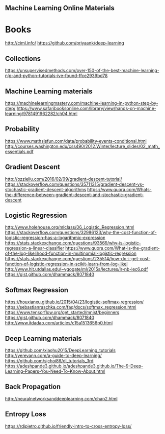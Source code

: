 <!-- #================================================* -->
<!-- # Header:   Machine Online Materials
<!-- #================================================* -->
## Machine Learning Online Materials

# Books
http://ciml.info/
https://github.com/priyaank/deep-learning

## Collections
https://unsupervisedmethods.com/over-150-of-the-best-machine-learning-nlp-and-python-tutorials-ive-found-ffce2939bd78

## Machine Learning materials
https://machinelearningmastery.com/machine-learning-in-python-step-by-step/
https://www.safaribooksonline.com/library/view/hands-on-machine-learning/9781491962282/ch04.html

## Probability
https://www.mathsisfun.com/data/probability-events-conditional.html
http://courses.washington.edu/css490/2012.Winter/lecture_slides/02_math_essentials.pdf


## Gradient Descent
http://ozzieliu.com/2016/02/09/gradient-descent-tutorial/
https://stackoverflow.com/questions/35711315/gradient-descent-vs-stochastic-gradient-descent-algorithms
https://www.quora.com/Whats-the-difference-between-gradient-descent-and-stochastic-gradient-descent

## Logistic Regression
http://www.holehouse.org/mlclass/06_Logistic_Regression.html
https://stackoverflow.com/questions/32986123/why-the-cost-function-of-logistic-regression-has-a-logarithmic-expression
https://stats.stackexchange.com/questions/93569/why-is-logistic-regression-a-linear-classifier
https://www.quora.com/What-is-the-gradient-of-the-log-likelihood-function-in-multinomial-logistic-regression
https://stats.stackexchange.com/questions/235514/how-do-i-get-cost-function-of-logistic-regression-in-scikit-learn-from-log-likel
http://www.hlt.utdallas.edu/~vgogate/ml/2015s/lectures/lr-nb-lec6.pdf
https://gist.github.com/dhammack/8071840

## Softmax Regression
https://houxianxu.github.io/2015/04/23/logistic-softmax-regression/
https://sebastianraschka.com/faq/docs/softmax_regression.html
https://www.tensorflow.org/get_started/mnist/beginners
https://gist.github.com/dhammack/8071840
http://www.itdadao.com/articles/c15a1513656p0.html

## Deep Learning materials
https://github.com/xiaohu2015/DeepLearning_tutorials
http://yerevann.com/a-guide-to-deep-learning/
https://github.com/sjchoi86/dl_tutorials_3rd
https://adeshpande3.github.io/adeshpande3.github.io/The-9-Deep-Learning-Papers-You-Need-To-Know-About.html


## Back Propagation
http://neuralnetworksanddeeplearning.com/chap2.html

## Entropy Loss
https://rdipietro.github.io/friendly-intro-to-cross-entropy-loss/
